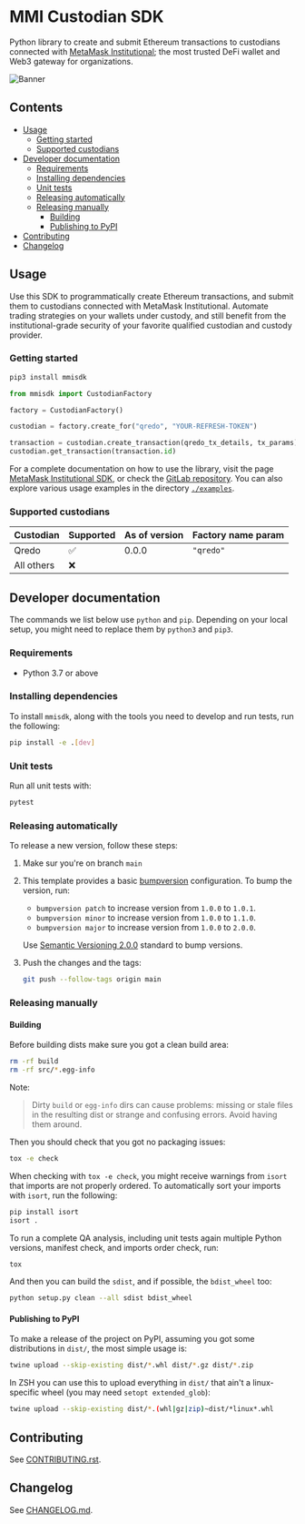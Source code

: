 # MMI Custodian SDK

Python library to create and submit Ethereum transactions to custodians connected with [MetaMask Institutional](https://metamask.io/institutions); the most trusted DeFi wallet and Web3 gateway for organizations.

![Banner](./docs/banner.png)

## Contents

-   [Usage](#usage)
    -   [Getting started](#getting-started)
    -   [Supported custodians](#supported-custodians)
-   [Developer documentation](#developer-documentation)
    -   [Requirements](#requirements)
    -   [Installing dependencies](#installing-dependencies)
    -   [Unit tests](#unit-tests)
    -   [Releasing automatically](#releasing-automatically)
    -   [Releasing manually](#releasing-manually)
        -   [Building](#building)
        -   [Publishing to PyPI](#publishing-to-pypi)
-   [Contributing](#contributing)
-   [Changelog](#changelog)

## Usage

Use this SDK to programmatically create Ethereum transactions, and submit them to custodians connected with MetaMask Institutional. Automate trading strategies on your wallets under custody, and still benefit from the institutional-grade security of your favorite qualified custodian and custody provider.

### Getting started

```bash
pip3 install mmisdk
```

```python
from mmisdk import CustodianFactory

factory = CustodianFactory()

custodian = factory.create_for("qredo", "YOUR-REFRESH-TOKEN")

transaction = custodian.create_transaction(qredo_tx_details, tx_params)
custodian.get_transaction(transaction.id)
```

For a complete documentation on how to use the library, visit the page [MetaMask Institutional SDK](https://consensys.gitlab.io/codefi/products/mmi/mmi-sdk-py/sdk-python/), or check the [GitLab repository](https://gitlab.com/ConsenSys/codefi/products/mmi/mmi-sdk-py/-/blob/main/docs/mkdocs/sdk-python.md). You can also explore various usage examples in the directory [`./examples`](https://gitlab.com/ConsenSys/codefi/products/mmi/mmi-sdk-py/-/tree/main/examples).

### Supported custodians

| Custodian  | Supported | As of version | Factory name param |
| ---------- | --------- | ------------- | ------------------ |
| Qredo      | ✅        | 0.0.0         | `"qredo"`          |
| All others | ❌        |               |                    |

## Developer documentation

The commands we list below use `python` and `pip`. Depending on your local setup, you might need to replace them by `python3` and `pip3`.

### Requirements

-   Python 3.7 or above

### Installing dependencies

To install `mmisdk`, along with the tools you need to develop and run tests, run the following:

```bash
pip install -e .[dev]
```

### Unit tests

Run all unit tests with:

```bash
pytest
```

### Releasing automatically

To release a new version, follow these steps:

1. Make sur you're on branch `main`
2. This template provides a basic [bumpversion](https://pypi.org/project/bump2version) configuration. To bump the version, run:

    - `bumpversion patch` to increase version from `1.0.0` to `1.0.1`.
    - `bumpversion minor` to increase version from `1.0.0` to `1.1.0`.
    - `bumpversion major` to increase version from `1.0.0` to `2.0.0`.

    Use [Semantic Versioning 2.0.0](http://semver.org/) standard to bump versions.

3. Push the changes and the tags:

    ```bash
    git push --follow-tags origin main
    ```

### Releasing manually

#### Building

Before building dists make sure you got a clean build area:

```bash
rm -rf build
rm -rf src/*.egg-info
```

Note:

> Dirty `build` or `egg-info` dirs can cause problems: missing or stale files in the resulting dist or strange and confusing errors. Avoid having them around.

Then you should check that you got no packaging issues:

```bash
tox -e check
```

When checking with `tox -e check`, you might receive warnings from `isort` that imports are not properly ordered. To automatically sort your imports with `isort`, run the following:

```bash
pip install isort
isort .
```

To run a complete QA analysis, including unit tests again multiple Python versions, manifest check, and imports order check, run:

```bash
tox
```

And then you can build the `sdist`, and if possible, the `bdist_wheel` too:

```bash
python setup.py clean --all sdist bdist_wheel
```

#### Publishing to PyPI

To make a release of the project on PyPI, assuming you got some distributions in `dist/`, the most simple usage is:

```bash
twine upload --skip-existing dist/*.whl dist/*.gz dist/*.zip
```

In ZSH you can use this to upload everything in `dist/` that ain't a linux-specific wheel (you may need `setopt extended_glob`):

```bash
twine upload --skip-existing dist/*.(whl|gz|zip)~dist/*linux*.whl
```

## Contributing

See [CONTRIBUTING.rst](./CONTRIBUTING.rst).

## Changelog

See [CHANGELOG.md](./CHANGELOG.md).
